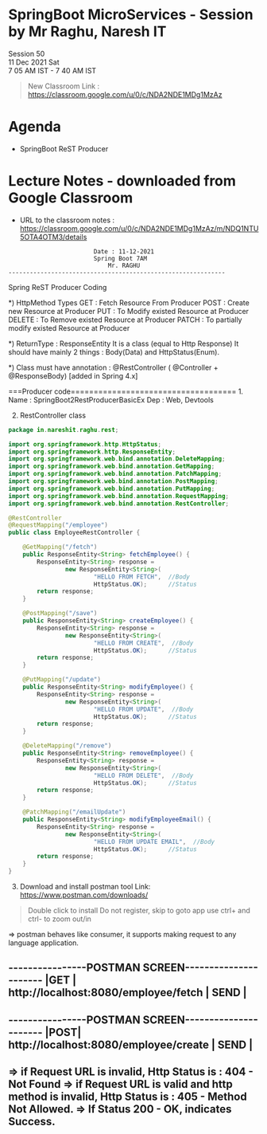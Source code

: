 # SpringBoot MicroServices - Session by Mr Raghu, Naresh IT

Session 50 \
11 Dec 2021 Sat \
7 05 AM IST - 7 40 AM IST

> New Classroom Link : https://classroom.google.com/u/0/c/NDA2NDE1MDg1MzAz

# Agenda

* SpringBoot ReST Producer

# Lecture Notes - downloaded from Google Classroom

* URL to the classroom notes : https://classroom.google.com/u/0/c/NDA2NDE1MDg1MzAz/m/NDQ1NTU5OTA4OTM3/details

```
						Date : 11-12-2021
						Spring Boot 7AM
 						    Mr. RAGHU
-------------------------------------------------------------
```
Spring ReST Producer Coding

*) HttpMethod Types
   GET          : Fetch Resource From Producer
   POST         : Create new Resource at Producer
   PUT          : To Modify existed Resource at Producer
   DELETE       : To Remove existed Resource at Producer
   PATCH        : To partially modify existed Resource at Producer

*) ReturnType : ResponseEntity<T> It is a class (equal to Http Response)
  It should have mainly 2 things : Body(Data) and HttpStatus(Enum).

*) Class must have annotation : @RestController ( @Controller + @ResponseBody)
  [added in Spring 4.x]

===Producer code====================================
1.
  Name : SpringBoot2RestProducerBasicEx
  Dep  : Web, Devtools

2. RestController class
```java
package in.nareshit.raghu.rest;

import org.springframework.http.HttpStatus;
import org.springframework.http.ResponseEntity;
import org.springframework.web.bind.annotation.DeleteMapping;
import org.springframework.web.bind.annotation.GetMapping;
import org.springframework.web.bind.annotation.PatchMapping;
import org.springframework.web.bind.annotation.PostMapping;
import org.springframework.web.bind.annotation.PutMapping;
import org.springframework.web.bind.annotation.RequestMapping;
import org.springframework.web.bind.annotation.RestController;

@RestController
@RequestMapping("/employee")
public class EmployeeRestController {

	@GetMapping("/fetch")
	public ResponseEntity<String> fetchEmployee() {
		ResponseEntity<String> response =
				new ResponseEntity<String>(
						"HELLO FROM FETCH",  //Body
						HttpStatus.OK);      //Status
		return response;
	}

	@PostMapping("/save")
	public ResponseEntity<String> createEmployee() {
		ResponseEntity<String> response =
				new ResponseEntity<String>(
						"HELLO FROM CREATE",  //Body
						HttpStatus.OK);      //Status
		return response;
	}

	@PutMapping("/update")
	public ResponseEntity<String> modifyEmployee() {
		ResponseEntity<String> response =
				new ResponseEntity<String>(
						"HELLO FROM UPDATE",  //Body
						HttpStatus.OK);      //Status
		return response;
	}

	@DeleteMapping("/remove")
	public ResponseEntity<String> removeEmployee() {
		ResponseEntity<String> response =
				new ResponseEntity<String>(
						"HELLO FROM DELETE",  //Body
						HttpStatus.OK);      //Status
		return response;
	}

	@PatchMapping("/emailUpdate")
	public ResponseEntity<String> modifyEmployeeEmail() {
		ResponseEntity<String> response =
				new ResponseEntity<String>(
						"HELLO FROM UPDATE EMAIL",  //Body
						HttpStatus.OK);      //Status
		return response;
	}
}
```

3. Download and install postman tool
Link: https://www.postman.com/downloads/
> Double click to install
> Do not register, skip to goto app
> use ctrl+ and ctrl- to zoom out/in


=> postman behaves like consumer, it supports making request to any language application.

----------------POSTMAN SCREEN----------------------
|GET | http://localhost:8080/employee/fetch | SEND |
----------------------------------------------------

----------------POSTMAN SCREEN----------------------
|POST| http://localhost:8080/employee/create | SEND |
----------------------------------------------------

=> if Request URL is invalid, Http Status is : 404 - Not Found
=> if Request URL is valid and http method is invalid,
   Http Status is : 405 - Method Not Allowed.
=> If Status 200 - OK, indicates Success.
---------------------------------------------------------------------------------------
